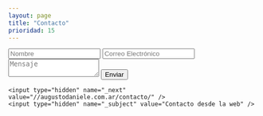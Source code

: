 ```yaml
---
layout: page
title: "Contacto"
prioridad: 15
---
```


<div class="contacto">
  <form action="https://formspree.io/info@augustodaniele.com.ar" method="POST">
    <input type="text" name="Nombre" placeholder="Nombre" />
    <input type="email" name="_replyto" placeholder="Correo Electrónico" />
    <textarea placeholder="Mensaje" name="Mensaje" onkeyup="adjust_textarea(this)"></textarea>
    <input type="submit" value="Enviar">

    <input type="hidden" name="_next" value="//augustodaniele.com.ar/contacto/" />
    <input type="hidden" name="_subject" value="Contacto desde la web" />
  </form>
</div>
